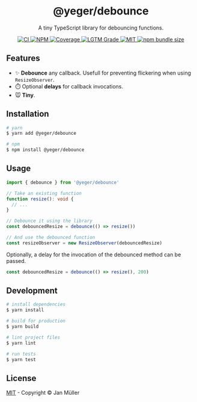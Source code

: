 <h1 align="center">@yeger/debounce</h1>

<p align="center">
    A tiny TypeScript library for debouncing functions.
</p>

<p align="center">
  <a href="https://github.com/DerYeger/debounce/actions/workflows/ci.yml">
    <img alt="CI" src="https://img.shields.io/github/workflow/status/DerYeger/debounce/CI?label=ci&logo=github&color=#4DC71F">
  </a>
  <a href="https://www.npmjs.com/package/@yeger/debounce">
    <img alt="NPM" src="https://img.shields.io/npm/v/@yeger/debounce?logo=npm">
  </a>
  <a href="https://codecov.io/gh/DerYeger/debounce">
    <img alt="Coverage" src="https://codecov.io/gh/DerYeger/debounce/branch/master/graph/badge.svg?token=p35W6u2noe">
  </a>
  <a href="https://lgtm.com/projects/g/DerYeger/debounce">
    <img alt="LGTM Grade" src="https://img.shields.io/lgtm/grade/javascript/github/DerYeger/debounce?logo=lgtm">
  </a>
  <a href="https://opensource.org/licenses/MIT">
    <img alt="MIT" src="https://img.shields.io/npm/l/@yeger/debounce?color=%234DC71F">
  </a>
  <a href="https://bundlephobia.com/package/@yeger/debounce">
    <img alt="npm bundle size" src="https://img.shields.io/bundlephobia/minzip/@yeger/debounce">
  </a>
</p>

## Features

- ✨ **Debounce** any callback. Usefull for preventing flickering when using `ResizeObserver`.
- ⏱️ Optional **delays** for callback invocations.
- 🐭 **Tiny**.

## Installation

```bash
# yarn
$ yarn add @yeger/debounce

# npm
$ npm install @yeger/debounce
```

## Usage

```typescript
import { debounce } from '@yeger/debounce'

// Take an existing function
function resize(): void {
  // ...
}

// Debounce it using the library
const debouncedResize = debounce(() => resize())

// And use the debounced function
const resizeObserver = new ResizeObserver(debouncedResize)
```

Optionally, a delay for the invocation of the debounced method can be passed.

```typescript
const debouncedResize = debounce(() => resize(), 200)
```

## Development

```bash
# install dependencies
$ yarn install

# build for production
$ yarn build

# lint project files
$ yarn lint

# run tests
$ yarn test
```

## License

[MIT](./LICENSE) - Copyright &copy; Jan Müller
